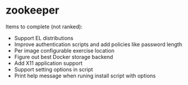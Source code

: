 zookeeper
=========

Items to complete (not ranked):

* Support EL distributions
* Improve authentication scripts and add policies like password length
* Per image configurable exercise location
* Figure out best Docker storage backend
* Add X11 application support
* Support setting options in script
* Print help message when runing install script with options
